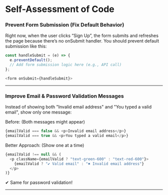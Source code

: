 # Self-Assessment of Code

### Prevent Form Submission (Fix Default Behavior)

Right now, when the user clicks “Sign Up”, the form submits and refreshes the page because there’s no onSubmit handler. You should prevent default submission like this:

```javascript
const handleSubmit = (e) => {
  e.preventDefault();
  // Add form submission logic here (e.g., API call)
};
```
```javascript
<form onSubmit={handleSubmit}>
```

---

### Improve Email & Password Validation Messages

Instead of showing both "Invalid email address" and "You typed a valid email", show only one message:

Before: (Both messages might appear)
```javascript
{emailValid === false && <p>Invalid email address</p>}
{emailValid === true && <p>You typed a valid email</p>}
```

Better Approach: (Show one at a time)
```javascript
{emailValid !== null && (
  <p className={emailValid ? "text-green-600" : "text-red-600"}>
    {emailValid ? "✔ Valid email" : "✖ Invalid email address"}
  </p>
)}
```
✔ Same for password validation!

---
